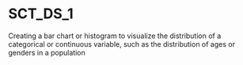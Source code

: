 # SCT_DS_1
Creating a bar chart or histogram to visualize the distribution of a categorical or continuous variable, such as the distribution of ages or genders in a population
